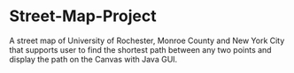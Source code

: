 # Street-Map-Project
A street map of University of Rochester, Monroe County and New York City that supports user to find the shortest path between any two points and display the path on the Canvas with Java GUI.
